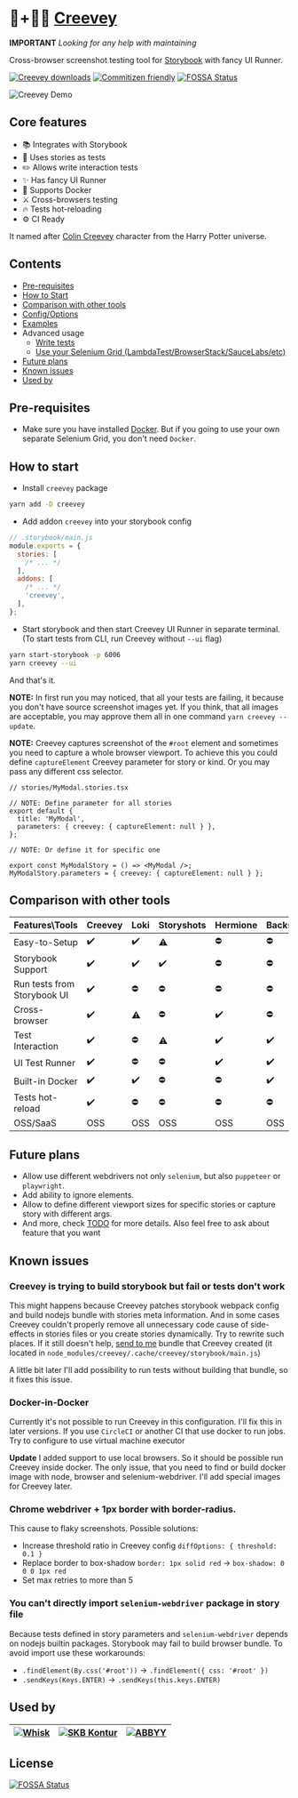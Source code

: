 # 📸+👦🏼 [Creevey](https://harrypotter.fandom.com/wiki/Colin_Creevey)

**IMPORTANT** _Looking for any help with maintaining_

Cross-browser screenshot testing tool for [Storybook](https://storybook.js.org/) with fancy UI Runner.

[![Creevey downloads](https://img.shields.io/npm/dt/creevey)](https://www.npmjs.com/package/creevey)
[![Commitizen friendly](https://img.shields.io/badge/commitizen-friendly-brightgreen.svg)](http://commitizen.github.io/cz-cli/)
[![FOSSA Status](https://app.fossa.com/api/projects/git%2Bgithub.com%2FwKich%2Fcreevey.svg?type=shield)](https://app.fossa.com/projects/git%2Bgithub.com%2FwKich%2Fcreevey?ref=badge_shield)

![Creevey Demo](https://user-images.githubusercontent.com/6397708/100863723-cd6b8500-34b6-11eb-94e1-849590bc8066.gif)

## Core features

- 📚 Integrates with Storybook
- 📜 Uses stories as tests
- ✏️ Allows write interaction tests
- ✨ Has fancy UI Runner
- 🐳 Supports Docker
- ⚔️ Cross-browsers testing
- 🔥 Tests hot-reloading
- ⚙️ CI Ready

It named after [Colin Creevey](https://harrypotter.fandom.com/wiki/Colin_Creevey) character from the Harry Potter universe.

## Contents

- [Pre-requisites](#pre-requisites)
- [How to Start](#how-to-start)
- [Comparison with other tools](#comparison-with-other-tools)
- [Config/Options](docs/config.md)
- [Examples](https://github.com/wKich/creevey-examples)
- Advanced usage
  - [Write tests](docs/tests.md)
  - [Use your Selenium Grid (LambdaTest/BrowserStack/SauceLabs/etc)](docs/grid.md)
- [Future plans](#future-plans)
- [Known issues](#known-issues)
- [Used by](#used-by)

## Pre-requisites

- Make sure you have installed [Docker](https://www.docker.com/products/docker-desktop). But if you going to use your own separate Selenium Grid, you don't need `Docker`.

## How to start

- Install `creevey` package

```bash
yarn add -D creevey
```

- Add addon `creevey` into your storybook config

```js
// .storybook/main.js
module.exports = {
  stories: [
    /* ... */
  ],
  addons: [
    /* ... */
    'creevey',
  ],
};
```

- Start storybook and then start Creevey UI Runner in separate terminal. (To start tests from CLI, run Creevey without `--ui` flag)

```bash
yarn start-storybook -p 6006
yarn creevey --ui
```

And that's it.

**NOTE:** In first run you may noticed, that all your tests are failing, it because you don't have source screenshot images yet. If you think, that all images are acceptable, you may approve them all in one command `yarn creevey --update`.

**NOTE:** Creevey captures screenshot of the `#root` element and sometimes you need to capture a whole browser viewport. To achieve this you could define `captureElement` Creevey parameter for story or kind. Or you may pass any different css selector.

```tsx
// stories/MyModal.stories.tsx

// NOTE: Define parameter for all stories
export default {
  title: 'MyModal',
  parameters: { creevey: { captureElement: null } },
};

// NOTE: Or define it for specific one

export const MyModalStory = () => <MyModal />;
MyModalStory.parameters = { creevey: { captureElement: null } };
```

## Comparison with other tools

| Features\Tools              | Creevey            | Loki               | Storyshots         | Hermione           | BackstopJS         | Percy/Happo        | Chromatic          |
| --------------------------- | ------------------ | ------------------ | ------------------ | ------------------ | ------------------ | ------------------ | ------------------ |
| Easy-to-Setup               | :heavy_check_mark: | :heavy_check_mark: | :warning:          | :no_entry:         | :no_entry:         | :heavy_check_mark: | :heavy_check_mark: |
| Storybook Support           | :heavy_check_mark: | :heavy_check_mark: | :heavy_check_mark: | :no_entry:         | :no_entry:         | :heavy_check_mark: | :heavy_check_mark: |
| Run tests from Storybook UI | :heavy_check_mark: | :no_entry:         | :no_entry:         | :no_entry:         | :no_entry:         | :no_entry:         | :no_entry:         |
| Cross-browser               | :heavy_check_mark: | :warning:          | :no_entry:         | :heavy_check_mark: | :no_entry:         | :heavy_check_mark: | :heavy_check_mark: |
| Test Interaction            | :heavy_check_mark: | :no_entry:         | :warning:          | :heavy_check_mark: | :heavy_check_mark: | :no_entry:         | :no_entry:         |
| UI Test Runner              | :heavy_check_mark: | :no_entry:         | :no_entry:         | :heavy_check_mark: | :heavy_check_mark: | :heavy_check_mark: | :heavy_check_mark: |
| Built-in Docker             | :heavy_check_mark: | :heavy_check_mark: | :no_entry:         | :no_entry:         | :heavy_check_mark: | :warning:          | :warning:          |
| Tests hot-reload            | :heavy_check_mark: | :no_entry:         | :no_entry:         | :no_entry:         | :no_entry:         | :no_entry:         | :no_entry:         |
| OSS/SaaS                    | OSS                | OSS                | OSS                | OSS                | OSS                | SaaS               | SaaS               |

## Future plans

- Allow use different webdrivers not only `selenium`, but also `puppeteer` or `playwright`.
- Add ability to ignore elements.
- Allow to define different viewport sizes for specific stories or capture story with different args.
- And more, check [TODO](TODO.md) for more details. Also feel free to ask about feature that you want

## Known issues

### Creevey is trying to build storybook but fail or tests don't work

This might happens because Creevey patches storybook webpack config and build nodejs bundle with stories meta information. And in some cases Creevey couldn't properly remove all unnecessary code cause of side-effects in stories files or you create stories dynamically. Try to rewrite such places. If it still doesn't help, [send to me](mailto:creevey@kich.dev) bundle that Creevey created (it located in `node_modules/creevey/.cache/creevey/storybook/main.js`)

A little bit later I'll add possibility to run tests without building that bundle, so it fixes this issue.

### Docker-in-Docker

Currently it's not possible to run Creevey in this configuration. I'll fix this in later versions.
If you use `CircleCI` or another CI that use docker to run jobs. Try to configure to use virtual machine executor

**Update** I added support to use local browsers. So it should be possible run Creevey inside docker.
The only issue, that you need to find or build docker image with node, browser and selenium-webdriver. I'll add special images for Creevey later.

### Chrome webdriver + 1px border with border-radius.

This cause to flaky screenshots. Possible solutions:

- Increase threshold ratio in Creevey config `diffOptions: { threshold: 0.1 }`
- Replace border to box-shadow `border: 1px solid red` -> `box-shadow: 0 0 0 1px red`
- Set max retries to more than 5

### You can't directly import `selenium-webdriver` package in story file

Because tests defined in story parameters and `selenium-webdriver` depends on nodejs builtin packages. Storybook may fail to build browser bundle. To avoid import use these workarounds:

- `.findElement(By.css('#root'))` -> `.findElement({ css: '#root' })`
- `.sendKeys(Keys.ENTER)` -> `.sendKeys(this.keys.ENTER)`

## Used by

| [![Whisk](https://raw.githubusercontent.com/wKich/creevey/master/.github/images/whisk.svg)](https://whisk.com/) | [![SKB Kontur](https://kontur.ru/Files/userfiles/image/brandbook/logo-skb-kontur-eng.png)](https://kontur.ru/) | [![ABBYY](https://raw.githubusercontent.com/wKich/creevey/master/.github/images/abbyy.svg)](https://www.abbyy.com/) |
| --------------------------------------------------------------------------------------------------------------- | -------------------------------------------------------------------------------------------------------------- | ------------------------------------------------------------------------------------------------------------------- |


## License
[![FOSSA Status](https://app.fossa.com/api/projects/git%2Bgithub.com%2FwKich%2Fcreevey.svg?type=large)](https://app.fossa.com/projects/git%2Bgithub.com%2FwKich%2Fcreevey?ref=badge_large)